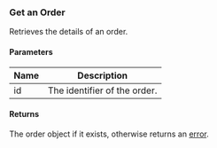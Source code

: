 ### Get an Order

Retrieves the details of an order.

#### Parameters

<table>
    <thead>
        <tr>
            <th>Name</th>
            <th>Description</th>
        </tr>
    </thead>
    <tbody>
        <tr>
            <td>id</td>
            <td>The identifier of the order.</td>
        </tr>
    </tbody>
</table>

#### Returns

The order object if it exists, otherwise returns an [error](./?doc=reference-manual#errors).


